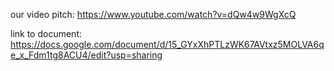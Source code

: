 our video pitch: https://www.youtube.com/watch?v=dQw4w9WgXcQ

link to document: https://docs.google.com/document/d/15_GYxXhPTLzWK67AVtxz5MOLVA6qe_x_Fdm1tg8ACU4/edit?usp=sharing
